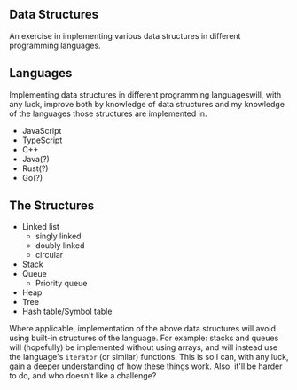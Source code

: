 ## Data Structures
An exercise in implementing various data structures in different programming languages.

## Languages
Implementing data structures in different programming languageswill, with any luck, improve both by knowledge of data structures and my knowledge of the languages those structures are implemented in.

- JavaScript
- TypeScript
- C++
- Java(?)
- Rust(?)
- Go(?)

## The Structures
- Linked list
  - singly linked
  - doubly linked
  - circular
- Stack
- Queue
  - Priority queue
- Heap
- Tree
- Hash table/Symbol table

Where applicable, implementation of the above data structures will avoid using built-in structures of the language. For example: stacks and queues will (hopefully) be implemented without using arrays, and will instead use the language's `iterator` (or similar) functions. This is so I can, with any luck, gain a deeper understanding of how these things work. Also, it'll be harder to do, and who doesn't like a challenge?